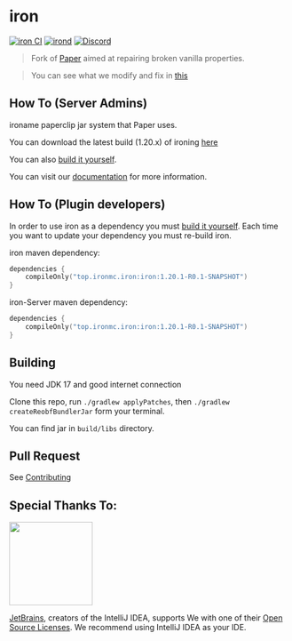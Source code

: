 iron 
===========

[![iron CI](https://github.com/ironMC/iron/actions/workflows/iron.yml/badge.svg)](https://github.com/ironMC/iron/actions/workflows/iron.yml)
[![irond](https://img.shields.io/github/downloads/ironMC/iron/total?color=0&logo=github)](https://github.com/ironMC/iron/releases/latest)
[![Discord](https://badgen.net/discord/online-members/qwThQDNTEv?icon=discord&label=Discord&list=what)](https://discord.gg/qwThQDNTEv)


> Fork of [Paper](https://github.com/PaperMC/Paper) aimed at repairing broken vanilla properties.

> You can see what we modify and fix in [this](https://github.com/iron/ironb/master/docs/MODIFICATION.md)

## How To (Server Admins)
ironame paperclip jar system that Paper uses.

You can download the latest build (1.20.x) of ironing [here](https://github.com/ironeaves/releases/latest)

You can also [build it yourself](https://github.com/ironMC/iron#building).

You can visit our [documentation](https://docs.iron.top/iron) for more information.

## How To (Plugin developers)
In order to use iron as a dependency you must [build it yourself](https://github.com/IronMC/iron#building).
Each time you want to update your dependency you must re-build iron.

iron maven dependency:
```kotlin
dependencies {
    compileOnly("top.ironmc.iron:iron:1.20.1-R0.1-SNAPSHOT")
}
 ```

iron-Server maven dependency:
```kotlin
dependencies {
    compileOnly("top.ironmc.iron:iron:1.20.1-R0.1-SNAPSHOT")
}
 ```

## Building

You need JDK 17 and good internet connection

Clone this repo, run `./gradlew applyPatches`, then `./gradlew createReobfBundlerJar` form your terminal.  

You can find jar in `build/libs` directory.

## Pull Request

See [Contributing](https://github.com/ironMC/ironb/master/docs/CONTRIBUTING.md)

## Special Thanks To:

[<img src="https://user-images.githubusercontent.com/21148213/121807008-8ffc6700-cc52-11eb-96a7-2f6f260f8fda.png" alt="" width="150">](https://www.jetbrains.com)

[JetBrains](https://www.jetbrains.com/), creators of the IntelliJ IDEA, supports We with one of their [Open Source Licenses](https://www.jetbrains.com/opensource/). We recommend using IntelliJ IDEA as your IDE.


